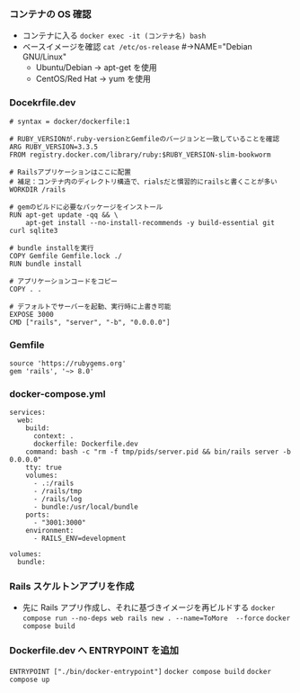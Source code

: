 ### コンテナの OS 確認

- コンテナに入る
  `docker exec -it (コンテナ名) bash`
- ベースイメージを確認
  `cat /etc/os-release` #->NAME="Debian GNU/Linux"
  - Ubuntu/Debian -> apt-get を使用
  - CentOS/Red Hat -> yum を使用

### Docekrfile.dev

```
# syntax = docker/dockerfile:1

# RUBY_VERSIONが.ruby-versionとGemfileのバージョンと一致していることを確認
ARG RUBY_VERSION=3.3.5
FROM registry.docker.com/library/ruby:$RUBY_VERSION-slim-bookworm

# Railsアプリケーションはここに配置
# 補足：コンテナ内のディレクトリ構造で、rialsだと慣習的にrailsと書くことが多い
WORKDIR /rails

# gemのビルドに必要なパッケージをインストール
RUN apt-get update -qq && \
    apt-get install --no-install-recommends -y build-essential git curl sqlite3

# bundle installを実行
COPY Gemfile Gemfile.lock ./
RUN bundle install

# アプリケーションコードをコピー
COPY . .

# デフォルトでサーバーを起動、実行時に上書き可能
EXPOSE 3000
CMD ["rails", "server", "-b", "0.0.0.0"]
```

### Gemfile

```
source 'https://rubygems.org'
gem 'rails', '~> 8.0'
```

### docker-compose.yml

```
services:
  web:
    build:
      context: .
      dockerfile: Dockerfile.dev
    command: bash -c "rm -f tmp/pids/server.pid && bin/rails server -b 0.0.0.0"
    tty: true
    volumes:
      - .:/rails
      - /rails/tmp
      - /rails/log
      - bundle:/usr/local/bundle
    ports:
      - "3001:3000"
    environment:
      - RAILS_ENV=development

volumes:
  bundle:
```

### Rails スケルトンアプリを作成

- 先に Rails アプリ作成し、それに基づきイメージを再ビルドする
  `docker compose run --no-deps web rails new . --name=ToMore  --force`
  `docker compose build`

### Dockerfile.dev へ ENTRYPOINT を追加

`ENTRYPOINT ["./bin/docker-entrypoint"]`
`docker compose build`
`docker compose up`
